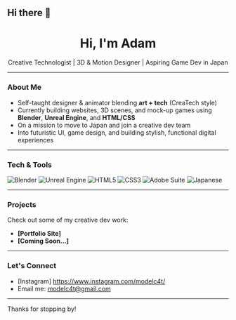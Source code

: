 ## Hi there 👋

<h1 align="center">Hi, I'm Adam </h1>
<p align="center">Creative Technologist | 3D & Motion Designer | Aspiring Game Dev in Japan</p>

---

### About Me
- Self-taught designer & animator blending **art + tech** (CreaTech style)
- Currently building websites, 3D scenes, and mock-up games using **Blender**, **Unreal Engine**, and **HTML/CSS**
- On a mission to move to Japan and join a creative dev team
- Into futuristic UI, game design, and building stylish, functional digital experiences

---

### Tech & Tools
![Blender](https://img.shields.io/badge/Blender-orange?style=flat-square&logo=blender&logoColor=white)
![Unreal Engine](https://img.shields.io/badge/Unreal%20Engine-black?style=flat-square&logo=unrealengine)
![HTML5](https://img.shields.io/badge/HTML5-E34F26?style=flat-square&logo=html5&logoColor=white)
![CSS3](https://img.shields.io/badge/CSS3-1572B6?style=flat-square&logo=css3&logoColor=white)
![Adobe Suite](https://img.shields.io/badge/Adobe%20Suite-FF0000?style=flat-square&logo=adobe&logoColor=white)
![Japanese](https://img.shields.io/badge/日本語-N5%20Level-blueviolet?style=flat-square)

---

### Projects
Check out some of my creative dev work:
- **[Portfolio Site]**
- **[Coming Soon...]**

---

### Let's Connect 
- [Instagram] https://www.instagram.com/modelc4t/
- Email me: modelc4t@gmail.com

---

Thanks for stopping by!
